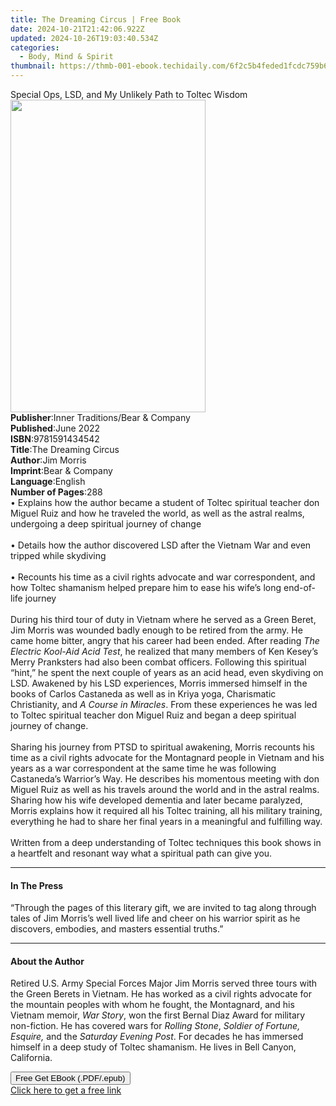 ```yaml
---
title: The Dreaming Circus | Free Book
date: 2024-10-21T21:42:06.922Z
updated: 2024-10-26T19:03:40.534Z
categories:
  - Body, Mind & Spirit
thumbnail: https://thmb-001-ebook.techidaily.com/6f2c5b4feded1fcdc759b69cc9ec233ec81d58c2d16050f5303df5e53e805d48.jpg
---
```

<main id="book-container">
  <div class="flex flex-col">
    <div class="book-brief flex-1 py-6 px-4 sm:p-6 md:py-10 md:px-8">
      <!-- brief-->
      <div class="book-brief-main">
        Special Ops, LSD, and My Unlikely Path to Toltec Wisdom
      </div>
    </div>
    <div
      class="book-meta-info flex-1 grid gap-4 col-start-1 col-end-3 row-start-1 sm:mb-6 sm:grid-cols-4 lg:gap-6 lg:col-start-2 lg:row-end-6 lg:row-span-6 lg:mb-0"
    >
      <div
        class="book-meta-info-left place-content-center mt-4 p-4 text-sm leading-6 col-start-2 col-span-2 dark:text-slate-400"
      >
        <img
          class="w-full h-500 object-cover rounded-lg sm:h-255 sm:col-span-2 lg:col-span-full"
          src="https://img-001-ebook.techidaily.com/d82fd88838d8dd46d5704b1f04789a4bb46f4fd86fc63622ab1e6fccac58a926.jpg"
          alt=""
          width="312"
          height="500"
        />
      </div>
      <div
        class="book-meta-info-right mt-2 col-start-1 row-start-2 col-span-3 self-center"
      >
        <!-- meta data  -->
        <div class="flex flex-col px-4 md:px-8">
          <div class="flex-1">
            <strong>Publisher</strong>:<span class="px-2"
              >Inner Traditions/Bear &amp; Company</span
            >
          </div>
          <div class="flex-1">
            <strong>Published</strong>:<span class="px-2">June 2022</span>
          </div>
          <div class="flex-1">
            <strong>ISBN</strong>:<span class="px-2">9781591434542</span>
          </div>
          <div class="flex-1">
            <strong>Title</strong>:<span class="px-2">The Dreaming Circus</span>
          </div>
          <div class="flex-1">
            <strong>Author</strong>:<span class="px-2">Jim Morris</span>
          </div>
          <div class="flex-1">
            <strong>Imprint</strong>:<span class="px-2"
              >Bear &amp; Company</span
            >
          </div>
          <div class="flex-1">
            <strong>Language</strong>:<span class="px-2">English</span>
          </div>
          <div class="flex-1">
            <strong>Number of Pages</strong>:<span class="px-2">288</span>
          </div>
        </div>
      </div>
    </div>
    <div class="book-description flex-1 py-6 px-4 sm:p-6 md:py-10 md:px-8">
      <div class="book-description-main">
        <div accordion-content="" id="description">
          • Explains how the author became a student of Toltec spiritual teacher
          don Miguel Ruiz and how he traveled the world, as well as the astral
          realms, undergoing a deep spiritual journey of change <br /><br />•
          Details how the author discovered LSD after the Vietnam War and even
          tripped while skydiving <br /><br />• Recounts his time as a civil
          rights advocate and war correspondent, and how Toltec shamanism helped
          prepare him to ease his wife’s long end-of-life journey
          <br /><br />During his third tour of duty in Vietnam where he served
          as a Green Beret, Jim Morris was wounded badly enough to be retired
          from the army. He came home bitter, angry that his career had been
          ended. After reading <i>The Electric Kool-Aid Acid Test</i>, he
          realized that many members of Ken Kesey’s Merry Pranksters had also
          been combat officers. Following this spiritual “hint,” he spent the
          next couple of years as an acid head, even skydiving on LSD. Awakened
          by his LSD experiences, Morris immersed himself in the books of Carlos
          Castaneda as well as in Kriya yoga, Charismatic Christianity, and
          <i>A Course in Miracles</i>. From these experiences he was led to
          Toltec spiritual teacher don Miguel Ruiz and began a deep spiritual
          journey of change.<br /><br />Sharing his journey from PTSD to
          spiritual awakening, Morris recounts his time as a civil rights
          advocate for the Montagnard people in Vietnam and his years as a war
          correspondent at the same time he was following Castaneda’s Warrior’s
          Way. He describes his momentous meeting with don Miguel Ruiz as well
          as his travels around the world and in the astral realms. Sharing how
          his wife developed dementia and later became paralyzed, Morris
          explains how it required all his Toltec training, all his military
          training, everything he had to share her final years in a meaningful
          and fulfilling way. <br /><br />Written from a deep understanding of
          Toltec techniques this book shows in a heartfelt and resonant way what
          a spiritual path can give you.
        </div>
        <div class="accordion-fader"></div>
      </div>
    </div>
    <div class="book-excerpts flex-1 py-6 px-4 sm:p-6 md:py-10 md:px-8">
      <!-- excerpts-->
      <div class="book-excerpts-main">
        <hr />
        <h4 class="placeholder placeholder-heading">
          <span>In The Press</span>
        </h4>
        <p>
          “Through the pages of this literary gift, we are invited to tag along
          through tales of Jim Morris’s well lived life and cheer on his warrior
          spirit as he discovers, embodies, and masters essential truths.”
        </p>
      </div>
    </div>
    <div class="book-about-author flex-1 py-6 px-4 sm:p-6 md:py-10 md:px-8">
      <!-- about author-->
      <div class="book-main-author-main">
        <hr />
        <h4 class="placeholder placeholder-heading">
          <span>About the Author</span>
        </h4>
        <p>
          Retired U.S. Army Special Forces Major Jim Morris served three tours
          with the Green Berets in Vietnam. He has worked as a civil rights
          advocate for the mountain peoples with whom he fought, the Montagnard,
          and his Vietnam memoir, <i>War Story</i>, won the first Bernal Diaz
          Award for military non-fiction. He has covered wars for
          <i>Rolling Stone</i>, <i>Soldier of Fortune, Esquire,</i> and the<i>
            Saturday Evening Post</i
          >. For decades he has immersed himself in a deep study of Toltec
          shamanism. He lives in Bell Canyon, California.
        </p>
      </div>
    </div>
    <div class="book-free-get flex-1 py-6 px-4 sm:p-6 md:py-10 md:px-8">
      <button
        id="btn-free-get"
        class="bg-blue-500 hover:bg-blue-700 text-white font-bold py-2 px-4 rounded"
      >
        Free Get EBook (.PDF/.epub)
      </button>
      <div id="countdown-display" class="px-2 text-lg mt-2"></div>
      <a
        id="free-link"
        class="hidden bg-blue-500 hover:bg-blue-700 text-white font-bold py-2 px-4 rounded"
        href="https://www.ebooks.com/en-us/book/210410914/the-dreaming-circus/jim-morris/"
        target="_blank"
        >Click here to get a free link</a
      >
    </div>
    <script>
      let countdownTime = 0;
      let countdownInterval = null;
      document
        .getElementById('btn-free-get')
        .addEventListener('click', startCountdown);
      function startCountdown() {
        countdownTime = new Date().getTime() + 60000 * 3;
        countdownInterval = setInterval(updateCountdown, 1000);
        document.getElementById('btn-free-get').disabled = true;
        document
          .getElementById('btn-free-get')
          .classList.add('bg-gray-500', 'cursor-not-allowed');
      }
      function updateCountdown() {
        let currentTime = new Date().getTime();
        let timeLeft = countdownTime - currentTime;
        let secondsLeft = Math.floor(timeLeft / 1000);
        document.getElementById('countdown-display').innerHTML =
          `Remaining time: ${secondsLeft} seconds.`;
        if (secondsLeft <= 0) {
          clearInterval(countdownInterval);
          document.getElementById('btn-free-get').classList.add('hidden');
          document.getElementById('free-link').classList.remove('hidden');
          document.getElementById('countdown-display').innerHTML = '';
        }
      }
    </script>
  </div>
</main>

<ins class="adsbygoogle"
      style="display:block"
      data-ad-client="ca-pub-7571918770474297"
      data-ad-slot="8358498916"
      data-ad-format="auto"
      data-full-width-responsive="true"></ins>
    